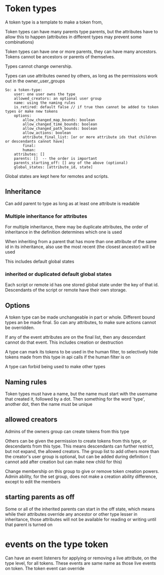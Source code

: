 # Token types

A token type is a template to make a token from,

Token types can have many parents type parents,
but the attributes have to allow this to happen 
(attributes in different types may prevent some combinations)

Token types can have one or more parents, they can have many ancestors.
Tokens cannot be ancestors or parents of themselves.

Types cannot change ownership.

Types can use attributes owned by others, as long as the permissions work out in the owner_user_groups

    So: a token-type:
        user: one user owns the type
        allowed_creators: an optional user group
        name: using the naming rules
        is_retired: default false // if true then cannot be added to token types or make new tokens
        options:
            allow_changed_map_bounds: boolean
            allow_changed_time_bounds: boolean
            allow_changed_path_bounds: boolean
            allow_actions: boolean
            attribute_final_list: [or or more attribute ids that children or descendants cannot have]
            final:
            human:
        attributes: []
        parents: []  -- the order is important
        parents_starting_off: [] any of the above (optional)
        global_states: [attribute_id, state]



Global states are kept here for remotes and scripts.

## Inheritance 

Can add parent to type as long as at least one attribute is readable

### Multiple inheritance for attributes

For multiple inheritance, there may be duplicate attributes,
the order of inheritance in the definition determines which one is used

When inheriting from a parent that has more than one attribute of the same id in its inheritance,
also use the most recent (the closest ancestor)  will be used

This includes default global states

### inherited or duplicated default global states

Each script or remote id has one stored global state under the key of that id.
Descendants of the script or remote have their own storage.

## Options

A token type can be made unchangeable in part or whole. Different bound types an be made final.
So can any attributes, to make sure actions cannot be overridden.

If any of the event attributes are on the final list, then any descendant cannot do that event.
This includes creation or destruction

A type can mark its tokens to be used in the human filter, to selectively hide tokens made from this type in api calls if the human filter is on

A type can forbid being used to make other types


## Naming rules

Token types must have a name, but the name must start with the username that created it, followed by a dot.
Then something for the word 'type', another dot, then the name must be unique


## allowed creators

Admins of the owners group can create tokens from this type

Others can be given the permission to create tokens from this type, or descendants from this type.
This means descendants can further restrict, but not expand, the allowed creators.
The group list to add others more than the creator's user group is optional, but can be added during definition
( cannot add after creation but can make new child for this)

Change membership on this group to give or remove token creation powers.
Admin ability, for the set group, does not make a creation ability difference, except to edit the members


## starting parents as off

Some or all of the inherited parents can start in the off state, which means while their attributes override any ancestor or other type lesser in inheritance,
those attributes will not be available for reading or writing until that parent is turned on

# events on the type token

Can have an event listeners for applying or removing a live attribute, on the type level, for all tokens.
These events are same name as those live events on token. The token event can override
